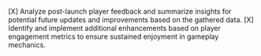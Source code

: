 [X] Analyze post-launch player feedback and summarize insights for potential future updates and improvements based on the gathered data.
[X] Identify and implement additional enhancements based on player engagement metrics to ensure sustained enjoyment in gameplay mechanics.